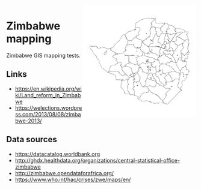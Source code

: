 <img src="images/zim_districts.png" width=300px align="right">

# Zimbabwe mapping

Zimbabwe GIS mapping tests.

## Links

* https://en.wikipedia.org/wiki/Land_reform_in_Zimbabwe
* https://welections.wordpress.com/2013/08/08/zimbabwe-2013/

## Data sources

* https://datacatalog.worldbank.org
* http://ghdx.healthdata.org/organizations/central-statistical-office-zimbabwe
* http://zimbabwe.opendataforafrica.org/
* https://www.who.int/hac/crises/zwe/maps/en/
